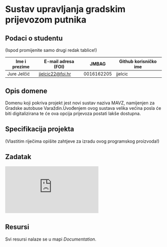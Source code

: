 

# Sustav upravljanja gradskim prijevozom putnika


## Podaci o studentu
(Ispod promijenite samo drugi redak tablice!)

Ime i prezime | E-mail adresa (FOI) | JMBAG | Github korisničko ime
------------  | ------------------- | ----- | ---------------------
Jure Jelčić | jjelcic22@foi.hr | 0016162205 | jjelcic


## Opis domene
Domenu koji pokriva projekt jest novi sustav naziva MAVZ, namijenjen za Gradske autobuse Varaždin.Uvođenjem ovog sustava velika većina posla će biti digitalizirana  te će ova opcija prijevoza postati lakše dostupna.

## Specifikacija projekta
(Vlastitim riječima opišite zahtjeve za izradu ovog programskog proizvoda!)

## Zadatak
![Zadatak - Gradski prijevoz](https://github.com/foivz/pi2024-zadace-jjelcic22/blob/master/Documentation/Zadatak%20-%20Gradski%20prijevoz.pdf)

## Resursi

Svi resursi nalaze se u mapi _Documentation_.
